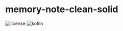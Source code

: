 # memory-note-clean-solid

![license](https://img.shields.io/github/license/danilosoarespinheiro/memory-note-clean-solid)
![kotlin](https://img.shields.io/github/languages/top/danilosoarespinheiro/memory-note-clean-solid)


